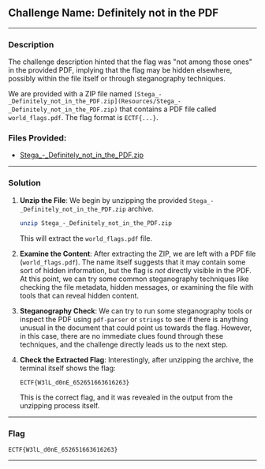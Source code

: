 ## **Challenge Name**: Definitely not in the PDF

---

### Description

The challenge description hinted that the flag was "not among those ones" in the provided PDF, implying that the flag may be hidden elsewhere, possibly within the file itself or through steganography techniques.

We are provided with a ZIP file named `[Stega_-_Definitely_not_in_the_PDF.zip](Resources/Stega_-_Definitely_not_in_the_PDF.zip)` that contains a PDF file called `world_flags.pdf`. The flag format is `ECTF{...}`.

### Files Provided:

- [Stega_-_Definitely_not_in_the_PDF.zip](Resources/Stega_-_Definitely_not_in_the_PDF.zip)

---

### Solution

1. **Unzip the File**:
   We begin by unzipping the provided `Stega_-_Definitely_not_in_the_PDF.zip` archive.

   ```bash
   unzip Stega_-_Definitely_not_in_the_PDF.zip
   ```

   This will extract the `world_flags.pdf` file.

2. **Examine the Content**:
   After extracting the ZIP, we are left with a PDF file (`world_flags.pdf`). The name itself suggests that it may contain some sort of hidden information, but the flag is *not* directly visible in the PDF. At this point, we can try some common steganography techniques like checking the file metadata, hidden messages, or examining the file with tools that can reveal hidden content.

3. **Steganography Check**:
   We can try to run some steganography tools or inspect the PDF using `pdf-parser` or `strings` to see if there is anything unusual in the document that could point us towards the flag. However, in this case, there are no immediate clues found through these techniques, and the challenge directly leads us to the next step.

4. **Check the Extracted Flag**:
   Interestingly, after unzipping the archive, the terminal itself shows the flag:

   ```plaintext
   ECTF{W3lL_d0nE_652651663616263}
   ```

   This is the correct flag, and it was revealed in the output from the unzipping process itself.

---

### Flag

`ECTF{W3lL_d0nE_652651663616263}`

---
